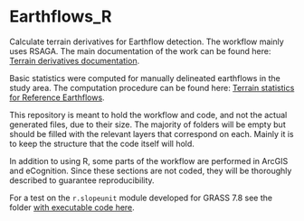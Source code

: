 # Earthflows_R
Calculate terrain derivatives for Earthflow detection. The workflow mainly uses RSAGA. The main documentation of the work can be found here: [Terrain derivatives documentation](https://loreabad6.github.io/Earthflows_R/terrain_derivatives.html).

Basic statistics were computed for manually delineated earthflows in the study area. The computation procedure can be found here: [Terrain statistics for Reference Earthflows](https://loreabad6.shinyapps.io/terrain_statistics/).

This repository is meant to hold the workflow and code, and not the actual generated files, due to their size. The majority of folders will be empty but should be filled with the relevant layers that correspond on each. Mainly it is to keep the structure that the code itself will hold. 

In addition to using R, some parts of the workflow are performed in ArcGIS and eCognition. Since these sections are not coded, they will be thoroughly described to guarantee reproducibility. 

For a test on the `r.slopeunit` module developed for GRASS 7.8 see the folder [with executable code here](executable_code/rslopeunit).